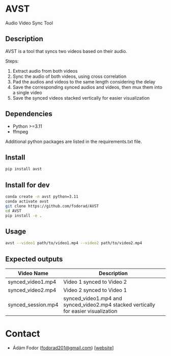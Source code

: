# AVST
Audio Video Sync Tool

## Description
AVST is a tool that syncs two videos based on their audio.

Steps:
1. Extract audio from both videos
2. Sync the audio of both videos, using cross correlation
3. Pad the audios and videos to the same length considering the delay
4. Save the corresponding synced audios and videos, then mux them into a single video
5. Save the synced videos stacked vertically for easier visualization

## Dependencies
- Python >=3.11
- ffmpeg

Additional python packages are listed in the requirements.txt file.

## Install
```bash
pip install avst
```

## Install for dev

```bash
conda create -n avst python=3.11
conda activate avst
git clone https://github.com/fodorad/AVST
cd AVST
pip install -e .
```

## Usage
```bash
avst --video1 path/to/video1.mp4 --video2 path/to/video2.mp4
```

## Expected outputs
| Video Name        | Description                                                    |
|-------------------|----------------------------------------------------------------|
| synced_video1.mp4 | Video 1 synced to Video 2                                      |
| synced_video2.mp4 | Video 2 synced to Video 1                                      |
| synced_session.mp4| synced_video1.mp4 and synced_video2.mp4 stacked vertically for easier visualization |


# Contact

* Ádám Fodor (fodorad201@gmail.com) [[website](https://adamfodor.com)]